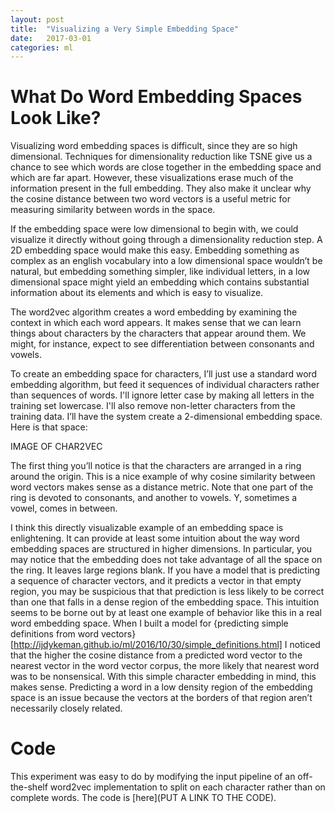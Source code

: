 ```yaml
---
layout: post
title:  "Visualizing a Very Simple Embedding Space"
date:   2017-03-01
categories: ml
---
```


# What Do Word Embedding Spaces Look Like?


Visualizing word embedding spaces is difficult, since they are so high dimensional.  Techniques for dimensionality reduction like TSNE give us a chance to see which words are close together in the embedding space and which are far apart.  However, these visualizations erase much of the information present in the full embedding.  They also make it unclear why the cosine distance between two word vectors is a useful metric for measuring similarity between words in the space.

If the embedding space were low dimensional to begin with, we could visualize it directly without going through a dimensionality reduction step.  A 2D embedding space would make this easy.  Embedding something as complex as an english vocabulary into a low dimensional space wouldn’t be natural, but embedding something simpler, like individual letters, in a low dimensional space might yield an embedding which contains substantial information about its elements and which is easy to visualize.

The word2vec algorithm creates a word embedding by examining the context in which each word appears.  It makes sense that we can learn things about characters by the characters that appear around them.  We might, for instance, expect to see differentiation between consonants and vowels.

To create an embedding space for characters, I’ll just use a standard word embedding algorithm, but feed it sequences of individual characters rather than sequences of words.  I'll ignore letter case by making all letters in the training set lowercase.  I'll also remove non-letter characters from the training data.  I’ll have the system create a 2-dimensional embedding space.  Here is that space:

IMAGE OF CHAR2VEC

The first thing you’ll notice is that the characters are arranged in a ring around the origin.  This is a nice example of why cosine similarity between word vectors makes sense as a distance metric.  Note that one part of the ring is devoted to consonants, and another to vowels.  Y, sometimes a vowel, comes in between.  

<!-- If we embed this using TSNE, we see a visualization of the style we saw for word vectors above.  Problem is, we can't embed in 2 dimensions because that would just give us the same points we put in.   We can, however, embed to one dimension.  

1D EMBEDDING IMAGE

Vowels are still clustered, but there isn't the same circular structure.  So we've preserved some information about letter similarity, but destroyed the structure that lets us use cosine distance to measure that similarity.  This same thing happens when you visualize a 500 dimensional embedding space in 2 dimensions. -->

I think this directly visualizable example of an embedding space is enlightening.  It can provide at least some intuition about the way word embedding spaces are structured in higher dimensions.  In particular, you may notice that the embedding does not take advantage of all the space on the ring.  It leaves large regions blank.  If you have a model that is predicting a sequence of character vectors, and it predicts a vector in that empty region, you may be suspicious that that prediction is less likely to be correct than one that falls in a dense region of the embedding space.  This intuition seems to be borne out by at least one example of behavior like this in a real word embedding space.  When I built a model for {predicting simple definitions from word vectors}[http://ijdykeman.github.io/ml/2016/10/30/simple_definitions.html] I noticed that the higher the cosine distance from a predicted word vector to the nearest vector in the word vector corpus, the more likely that nearest word was to be nonsensical.  With this simple character embedding in mind, this makes sense.  Predicting a word in a low density region of the embedding space is an issue because the vectors at the borders of that region aren’t necessarily closely related.


# Code

This experiment was easy to do by modifying the input pipeline of an off-the-shelf word2vec implementation to split on each character rather than on complete words.  The code is  [here](PUT A LINK TO THE CODE).
